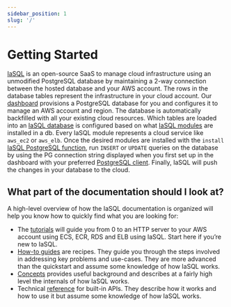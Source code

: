 ```yaml
---
sidebar_position: 1
slug: '/'
---
```


# Getting Started

[IaSQL](https://iasql.com) is an open-source SaaS to manage cloud infrastructure using an unmodified PostgreSQL database by maintaining a 2-way connection between the hosted database and your AWS account. The rows in the database tables represent the infrastructure in your cloud account. Our [dashboard](https://app.iasql.com) provisions a PostgreSQL database for you and configures it to manage an AWS account and region. The database is automatically backfilled with all your existing cloud resources. Which tables are loaded into an [IaSQL database](./concepts/db.md) is configured based on what [IaSQL modules](./concepts/module.md) are installed in a db. Every IaSQL module represents a cloud service like `aws_ec2` or `aws_elb`. Once the desired modules are installed with the `install` [IaSQL PostgreSQL function](./reference/sql.md#iasql_functions), run `INSERT` or `UPDATE` queries on the database by using the PG connection string displayed when you first set up in the dashboard with your preferred [PostgreSQL client](./how-to/connect.md). Finally, IaSQL will push the changes in your database to the cloud.

## What part of the documentation should I look at?

A high-level overview of how the IaSQL documentation is organized will help you know how to quickly find what you are looking for:

* The [tutorials](/blog/tags/tutorial/) will guide you from 0 to an HTTP server to your AWS account using ECS, ECR, RDS and ELB using IaSQL. Start here if you’re new to IaSQL.
* [How-to guides](./how-to/connect.md) are recipes. They guide you through the steps involved in addressing key problems and use-cases. They are more advanced than the quickstart and assume some knowledge of how IaSQL works.
* [Concepts](./concepts/db.md) provides useful background and describes at a fairly high level the internals of how IaSQL works.
* Technical [reference](./reference/sql.md) for built-in APIs. They describe how it works and how to use it but assume some knowledge of how IaSQL works.